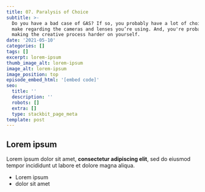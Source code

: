```yaml
---
title: 07. Paralysis of Choice
subtitle: >-
  Do you have a bad case of GAS? If so, you probably have a lot of choices to
  make regarding the cameras and lenses you’re using. And, you're probably
  making the creative process harder on yourself.
date: '2021-05-10'
categories: []
tags: []
excerpt: lorem-ipsum
thumb_image_alt: lorem-ipsum
image_alt: lorem-ipsum
image_position: top
episode_embed_html: '[embed code]'
seo:
  title: ''
  description: ''
  robots: []
  extra: []
  type: stackbit_page_meta
template: post
---
```

## Lorem ipsum

Lorem ipsum dolor sit amet, **consectetur adipiscing elit**, sed do eiusmod tempor incididunt ut labore et dolore magna aliqua.

- Lorem ipsum
- dolor sit amet